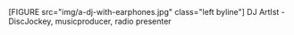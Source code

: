 
<div class="bylineWrapper" markdown=1>
[FIGURE src="img/a-dj-with-earphones.jpg" class="left byline"]
DJ ArtIst - DiscJockey, musicproducer, radio presenter
</div>
